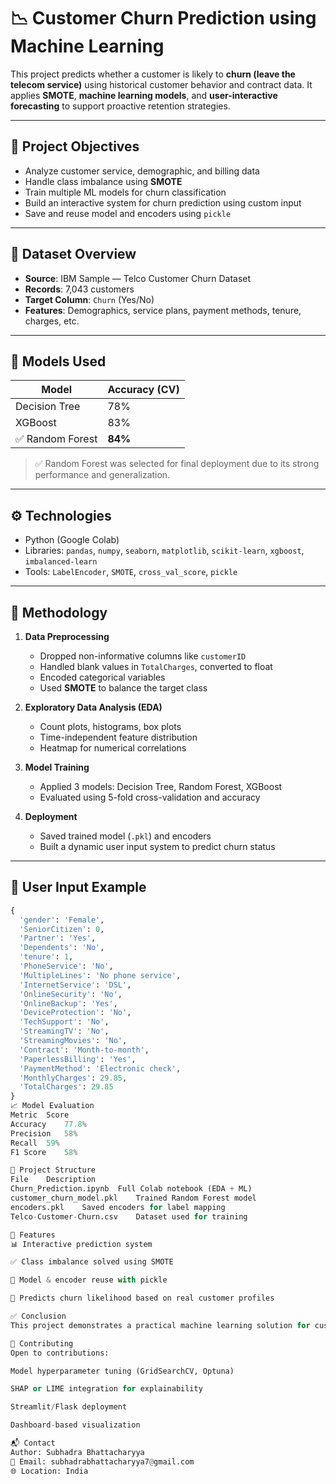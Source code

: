# 📉 Customer Churn Prediction using Machine Learning

This project predicts whether a customer is likely to **churn (leave the telecom service)** using historical customer behavior and contract data. It applies **SMOTE**, **machine learning models**, and **user-interactive forecasting** to support proactive retention strategies.

---

## 🚀 Project Objectives

- Analyze customer service, demographic, and billing data  
- Handle class imbalance using **SMOTE**  
- Train multiple ML models for churn classification  
- Build an interactive system for churn prediction using custom input  
- Save and reuse model and encoders using `pickle`

---

## 🧾 Dataset Overview

- **Source**: IBM Sample — Telco Customer Churn Dataset  
- **Records**: 7,043 customers  
- **Target Column**: `Churn` (Yes/No)  
- **Features**: Demographics, service plans, payment methods, tenure, charges, etc.

---

## 🧠 Models Used

| Model            | Accuracy (CV) |
|------------------|---------------|
| Decision Tree    | 78%           |
| XGBoost          | 83%           |
| ✅ Random Forest | **84%**       |

> ✅ Random Forest was selected for final deployment due to its strong performance and generalization.

---

## ⚙️ Technologies

- Python (Google Colab)  
- Libraries: `pandas`, `numpy`, `seaborn`, `matplotlib`, `scikit-learn`, `xgboost`, `imbalanced-learn`  
- Tools: `LabelEncoder`, `SMOTE`, `cross_val_score`, `pickle`

---

## 🧪 Methodology

1. **Data Preprocessing**  
   - Dropped non-informative columns like `customerID`  
   - Handled blank values in `TotalCharges`, converted to float  
   - Encoded categorical variables  
   - Used **SMOTE** to balance the target class

2. **Exploratory Data Analysis (EDA)**  
   - Count plots, histograms, box plots  
   - Time-independent feature distribution  
   - Heatmap for numerical correlations

3. **Model Training**  
   - Applied 3 models: Decision Tree, Random Forest, XGBoost  
   - Evaluated using 5-fold cross-validation and accuracy

4. **Deployment**  
   - Saved trained model (`.pkl`) and encoders  
   - Built a dynamic user input system to predict churn status

---

## 👤 User Input Example

```python
{
  'gender': 'Female',
  'SeniorCitizen': 0,
  'Partner': 'Yes',
  'Dependents': 'No',
  'tenure': 1,
  'PhoneService': 'No',
  'MultipleLines': 'No phone service',
  'InternetService': 'DSL',
  'OnlineSecurity': 'No',
  'OnlineBackup': 'Yes',
  'DeviceProtection': 'No',
  'TechSupport': 'No',
  'StreamingTV': 'No',
  'StreamingMovies': 'No',
  'Contract': 'Month-to-month',
  'PaperlessBilling': 'Yes',
  'PaymentMethod': 'Electronic check',
  'MonthlyCharges': 29.85,
  'TotalCharges': 29.85
}
📈 Model Evaluation
Metric	Score
Accuracy	77.8%
Precision	58%
Recall	59%
F1 Score	58%

📁 Project Structure
File	Description
Churn_Prediction.ipynb	Full Colab notebook (EDA + ML)
customer_churn_model.pkl	Trained Random Forest model
encoders.pkl	Saved encoders for label mapping
Telco-Customer-Churn.csv	Dataset used for training

📌 Features
📊 Interactive prediction system

✅ Class imbalance solved using SMOTE

🔁 Model & encoder reuse with pickle

🧠 Predicts churn likelihood based on real customer profiles

✅ Conclusion
This project demonstrates a practical machine learning solution for customer churn prediction. By leveraging class balancing, ensemble models, and real-world user inputs, it helps telecom companies act before losing customers.

🤝 Contributing
Open to contributions:

Model hyperparameter tuning (GridSearchCV, Optuna)

SHAP or LIME integration for explainability

Streamlit/Flask deployment

Dashboard-based visualization

📬 Contact
Author: Subhadra Bhattacharyya
📧 Email: subhadrabhattacharyya7@gmail.com
🌐 Location: India

